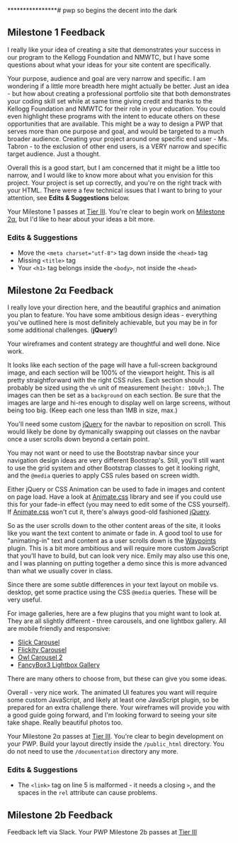 ****************# pwp
so begins the decent into the dark

## Milestone 1 Feedback
I really like your idea of creating a site that demonstrates your success in our program to the Kellogg Foundation and NMWTC, but I have some questions about what your ideas for your site content are specifically. 

Your purpose, audience and goal are very narrow and specific. I am wondering if a little more breadth here might actually be better. Just an idea - but how about creating a professional portfolio site that both demonstrates your coding skill set while at same time giving credit and thanks to the Kellogg Foundation and NMWTC for their role in your education. You could even highlight these programs with the intent to educate others on these opportunities that are available. This might be a way to design a PWP that serves more than one purpose and goal, and would be targeted to a much broader audience. Creating your project around one specific end user - Ms. Tabron - to the exclusion of other end users, is a VERY narrow and specific target audience. Just a thought.

Overall this is a good start, but I am concerned that it might be a little too narrow, and I would like to know more about what you envision for this project. Your project is set up correctly, and you're on the right track with your HTML. There were a few technical issues that I want to bring to your attention, see **Edits &amp; Suggestions** below.

Your Milestone 1 passes at [Tier III](https://bootcamp-coders.cnm.edu/projects/personal/rubric/). You're clear to begin work on [Milestone 2&alpha;](https://bootcamp-coders.cnm.edu/projects/personal/milestone-two/), but I'd like to hear about your ideas a bit more.

### Edits &amp; Suggestions
- Move the `<meta charset="utf-8">` tag down inside the `<head>` tag
- Missing `<title>` tag
- Your `<h1>` tag belongs inside the `<body>`, not inside the `<head>`

## Milestone 2&alpha; Feedback
I really love your direction here, and the beautiful graphics and animation you plan to feature. You have some ambitious design ideas - everything you've outlined here is most definitely achievable, but you may be in for some additional challenges. (**jQuery**!)  

Your wireframes and content strategy are thoughtful and well done. Nice work.

It looks like each section of the page will have a full-screen background image, and each section will be 100% of the viewport height. This is all pretty straightforward with the right CSS rules. Each section should probably be sized using the `vh` unit of measurement (`height: 100vh;`). The images can then be set as a `background` on each section. Be sure that the images are large and hi-res enough to display well on large screens, without being too big. (Keep each one less than 1MB in size, max.)

You'll need some custom [jQuery](https://jquery.com/) for the navbar to reposition on scroll. This would likely be done by dymanically swapping out classes on the navbar once a user scrolls down beyond a certain point.

You may not want or need to use the Bootstrap navbar since your navigation design ideas are very different Bootstrap's. Still, you'll still want to use the grid system and other Bootstrap classes to get 	it looking right, and the `@media` queries to apply CSS rules based on screen width.  

Either jQuery or CSS Animation can be used to fade in images and content on page load. Have a look at [Animate.css](https://daneden.github.io/animate.css/) library and see if you could use this for your fade-in effect (you may need to edit some of the CSS yourself). If [Animate.css](https://daneden.github.io/animate.css/) won't cut it, there's always good-old fashioned [jQuery](https://jquery.com/).

So as the user scrolls down to the other content areas of the site, it looks like you want the text content to animate or fade in. A good tool to use for "animating-in" text and content as a user scrolls down is the [Waypoints](http://imakewebthings.com/waypoints/) plugin. This is a bit more ambitious and will require more custom JavaScript that you'll have to build, but can look very nice. Emily may also use this one, and I was planning on putting together a demo since this is more advanced than what we usually cover in class.

Since there are some subtle differences in your text layout on mobile vs. desktop, get some practice using the CSS `@media` queries. These will be very useful.

For image galleries, here are a few plugins that you might want to look at. They are all slightly different - three  carousels, and one lightbox gallery. All are mobile friendly and responsive:
- [Slick Carousel](http://kenwheeler.github.io/slick/)
- [Flickity Carousel](https://flickity.metafizzy.co/)
- [Owl Carousel 2](https://owlcarousel2.github.io/OwlCarousel2/)
- [FancyBox3 Lightbox Gallery](http://fancyapps.com/fancybox/3/)

There are many others to choose from, but these can give you some ideas.

Overall - very nice work. The animated UI features you want will require some custom JavaScript, and likely at least one JavaScript plugin, so be prepared for an extra challenge there. Your wireframes will provide you with a good guide going forward, and I'm looking forward to seeing your site take shape. Really beautiful photos too.

Your Milestone 2&alpha; passes at [Tier III](https://bootcamp-coders.cnm.edu/projects/personal/rubric/). You're clear to begin development on your PWP. Build your layout directly inside the `/public_html` directory. You do not need to use the `/documentation` directory any more.

### Edits &amp; Suggestions
- The `<link>` tag on line 5 is malformed - it needs a closing `>`, and the spaces in the `rel` attribute can cause problems.

## Milestone 2b Feedback
Feedback left via Slack. Your PWP Milestone 2b passes at [Tier III](https://bootcamp-coders.cnm.edu/projects/personal/rubric/)
